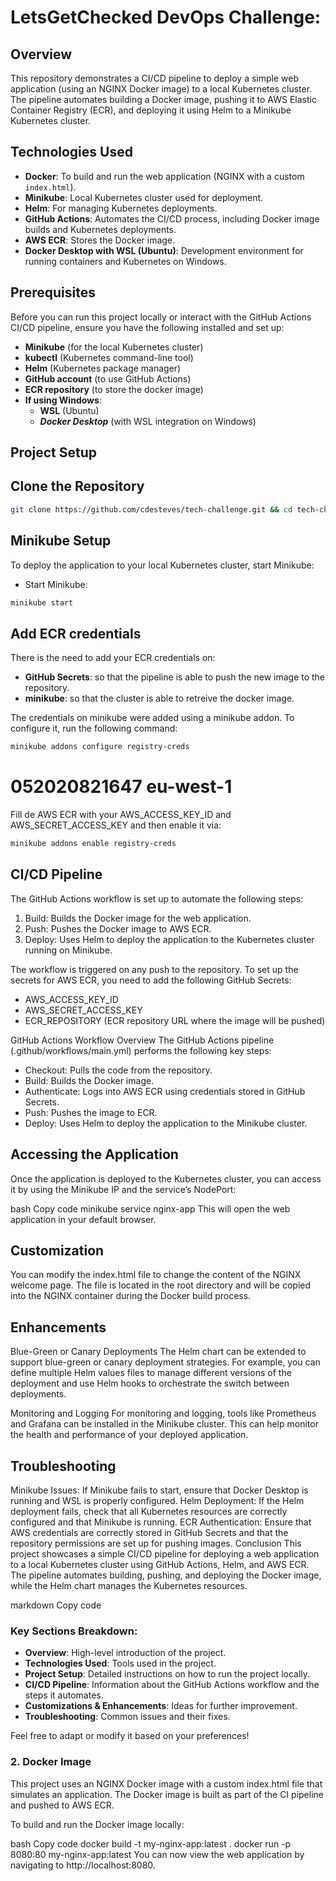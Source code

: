 # LetsGetChecked DevOps Challenge:

## Overview

This repository demonstrates a CI/CD pipeline to deploy a simple web application (using an NGINX Docker image) to a local Kubernetes cluster. The pipeline automates building a Docker image, pushing it to AWS Elastic Container Registry (ECR), and deploying it using Helm to a Minikube Kubernetes cluster.

## Technologies Used

- **Docker**: To build and run the web application (NGINX with a custom `index.html`).
- **Minikube**: Local Kubernetes cluster used for deployment.
- **Helm**: For managing Kubernetes deployments.
- **GitHub Actions**: Automates the CI/CD process, including Docker image builds and Kubernetes deployments.
- **AWS ECR**: Stores the Docker image.
- **Docker Desktop with WSL (Ubuntu)**: Development environment for running containers and Kubernetes on Windows.

## Prerequisites

Before you can run this project locally or interact with the GitHub Actions CI/CD pipeline, ensure you have the following installed and set up:

- **Minikube** (for the local Kubernetes cluster)
- **kubectl** (Kubernetes command-line tool)
- **Helm** (Kubernetes package manager)
- **GitHub account** (to use GitHub Actions)
- **ECR repository** (to store the docker image)
- **If using  Windows**:
  - **WSL** (Ubuntu) 
  - ***Docker Desktop*** (with WSL integration on Windows)

## Project Setup

## Clone the Repository

```bash
git clone https://github.com/cdesteves/tech-challenge.git && cd tech-challenge
```

## Minikube Setup
To deploy the application to your local Kubernetes cluster, start Minikube:

- Start Minikube:
```bash
minikube start
```

## Add ECR credentials

There is the need to add your ECR credentials on:

  - **GitHub Secrets**: so that the pipeline is able to push the new image to the repository.
  - **minikube**: so that the cluster is able to retreive the docker image. 

The credentials on minikube were added using a minikube addon. 
To configure it, run the following command: 
 ```bash
minikube addons configure registry-creds
```

# 052020821647 eu-west-1
Fill de AWS ECR with your AWS_ACCESS_KEY_ID and AWS_SECRET_ACCESS_KEY and then enable it via: 
```bash
minikube addons enable registry-creds
```

## CI/CD Pipeline
The GitHub Actions workflow is set up to automate the following steps:

1. Build: Builds the Docker image for the web application.
2. Push: Pushes the Docker image to AWS ECR.
3. Deploy: Uses Helm to deploy the application to the Kubernetes cluster running on Minikube.

The workflow is triggered on any push to the repository. To set up the secrets for AWS ECR, you need to add the following GitHub Secrets:

- AWS_ACCESS_KEY_ID
- AWS_SECRET_ACCESS_KEY
- ECR_REPOSITORY (ECR repository URL where the image will be pushed)


GitHub Actions Workflow Overview
The GitHub Actions pipeline (.github/workflows/main.yml) performs the following key steps:

- Checkout: Pulls the code from the repository.
- Build: Builds the Docker image.
- Authenticate: Logs into AWS ECR using credentials stored in GitHub Secrets.
- Push: Pushes the image to ECR.
- Deploy: Uses Helm to deploy the application to the Minikube cluster.

## Accessing the Application
Once the application is deployed to the Kubernetes cluster, you can access it by using the Minikube IP and the service’s NodePort:

bash
Copy code
minikube service nginx-app
This will open the web application in your default browser.

## Customization
You can modify the index.html file to change the content of the NGINX welcome page. The file is located in the root directory and will be copied into the NGINX container during the Docker build process.

## Enhancements
Blue-Green or Canary Deployments
The Helm chart can be extended to support blue-green or canary deployment strategies. For example, you can define multiple Helm values files to manage different versions of the deployment and use Helm hooks to orchestrate the switch between deployments.

Monitoring and Logging
For monitoring and logging, tools like Prometheus and Grafana can be installed in the Minikube cluster. This can help monitor the health and performance of your deployed application.

## Troubleshooting
Minikube Issues: If Minikube fails to start, ensure that Docker Desktop is running and WSL is properly configured.
Helm Deployment: If the Helm deployment fails, check that all Kubernetes resources are correctly configured and that Minikube is running.
ECR Authentication: Ensure that AWS credentials are correctly stored in GitHub Secrets and that the repository permissions are set up for pushing images.
Conclusion
This project showcases a simple CI/CD pipeline for deploying a web application to a local Kubernetes cluster using GitHub Actions, Helm, and AWS ECR. The pipeline automates building, pushing, and deploying the Docker image, while the Helm chart manages the Kubernetes resources.

markdown
Copy code

### Key Sections Breakdown:

- **Overview**: High-level introduction of the project.
- **Technologies Used**: Tools used in the project.
- **Project Setup**: Detailed instructions on how to run the project locally.
- **CI/CD Pipeline**: Information about the GitHub Actions workflow and the steps it automates.
- **Customizations & Enhancements**: Ideas for further improvement.
- **Troubleshooting**: Common issues and their fixes.

Feel free to adapt or modify it based on your preferences!

### 2. Docker Image
This project uses an NGINX Docker image with a custom index.html file that simulates an application. The Docker image is built as part of the CI pipeline and pushed to AWS ECR.

To build and run the Docker image locally:

bash
Copy code
docker build -t my-nginx-app:latest .
docker run -p 8080:80 my-nginx-app:latest
You can now view the web application by navigating to http://localhost:8080.
